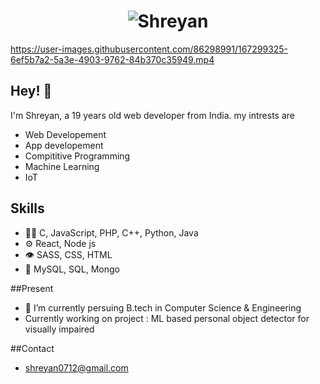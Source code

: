 
<h1 align="center">
  <img src="https://user-images.githubusercontent.com/86298991/167298726-77c4f07d-42b0-416f-8206-658c06617db9.mp4" alt="Shreyan" />
</h1>

https://user-images.githubusercontent.com/86298991/167299325-6ef5b7a2-5a3e-4903-9762-84b370c35949.mp4



## Hey! 👋
I'm Shreyan, a 19 years old web developer from India.
my intrests are
- Web Developement
- App developement
- Compititive Programming
- Machine Learning
- IoT

## Skills
- 👨‍💻 C, JavaScript, PHP, C++, Python, Java
- ⚙️ React, Node js
- 👁️ SASS, CSS, HTML
- 💽 MySQL, SQL, Mongo

##Present
- 🌱 I’m currently persuing B.tech in Computer Science & Engineering
- Currently working on project : ML based personal object detector for visually impaired

##Contact
- shreyan0712@gmail.com

<!---
shreyann7/shreyann7 is a ✨ special ✨ repository because its `README.md` (this file) appears on your GitHub profile.
You can click the Preview link to take a look at your changes.
--->
